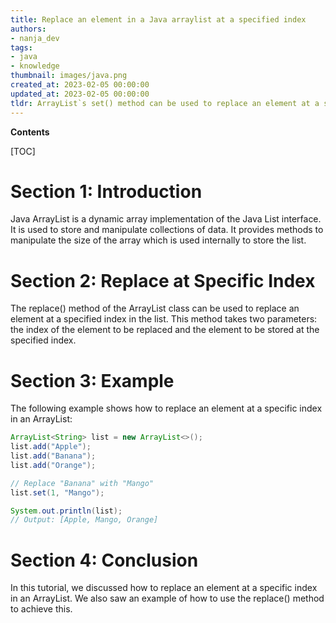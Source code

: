 ```yaml
---
title: Replace an element in a Java arraylist at a specified index
authors:
- nanja_dev
tags:
- java
- knowledge
thumbnail: images/java.png
created_at: 2023-02-05 00:00:00
updated_at: 2023-02-05 00:00:00
tldr: ArrayList`s set() method can be used to replace an element at a specific index.
---
```


**Contents**

[TOC]

# Section 1: Introduction

Java ArrayList is a dynamic array implementation of the Java List interface. It is used to store and manipulate collections of data. It provides methods to manipulate the size of the array which is used internally to store the list.

# Section 2: Replace at Specific Index

The replace() method of the ArrayList class can be used to replace an element at a specified index in the list. This method takes two parameters: the index of the element to be replaced and the element to be stored at the specified index.

# Section 3: Example

The following example shows how to replace an element at a specific index in an ArrayList:

```java
ArrayList<String> list = new ArrayList<>();
list.add("Apple");
list.add("Banana");
list.add("Orange");

// Replace "Banana" with "Mango"
list.set(1, "Mango");

System.out.println(list);
// Output: [Apple, Mango, Orange]
```

# Section 4: Conclusion

In this tutorial, we discussed how to replace an element at a specific index in an ArrayList. We also saw an example of how to use the replace() method to achieve this.
